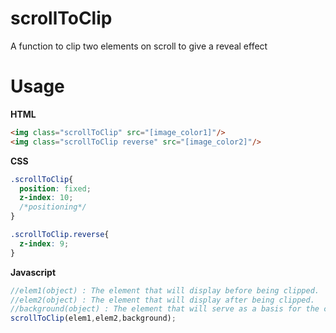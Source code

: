 # scrollToClip
A function to clip two elements on scroll to give a reveal effect

# Usage 
**HTML**
```HTML
<img class="scrollToClip" src="[image_color1]"/>
<img class="scrollToClip reverse" src="[image_color2]"/>
```
**CSS**
```CSS
.scrollToClip{
  position: fixed;
  z-index: 10;
  /*positioning*/
}

.scrollToClip.reverse{
  z-index: 9;
}
```
**Javascript**
```Javascript
//elem1(object) : The element that will display before being clipped.
//elem2(object) : The element that will display after being clipped.
//background(object) : The element that will serve as a basis for the clipping.
scrollToClip(elem1,elem2,background);
```
